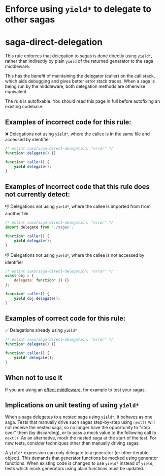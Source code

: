 # Enforce using `yield*` to delegate to other sagas
# saga-direct-delegation

This rule enforces that delegation to sagas is done directly using `yield*`, rather than indirectly by plain `yield` of the returned generator to the saga middleware.

This has the benefit of maintaining the delegator (caller) on the call stack, which aids debugging and gives better error stack traces. When a saga is being run by the middleware, both delegation methods are otherwise equivalent.

The rule is autofixable. You should read this page in full before autofixing an existing codebase.

## Examples of incorrect code for this rule:

❌ Delegations not using `yield*`, where the callee is in the same file and accessed by identifier

```js
/* eslint saxo/saga-direct-delegation: "error" */
function* delegate() {}

function* caller() {
    yield delegate();
}
```

## Examples of incorrect code that this rule does not currently detect:

👎 Delegations not using `yield*`, where the callee is imported from from another file

```js
/* eslint saxo/saga-direct-delegation: "error" */
import delegate from './sagas';

function* caller() {
    yield delegate();
}
```

👎 Delegations not using `yield*`, where the callee is not accessed by identifier

```js
/* eslint saxo/saga-direct-delegation: "error" */
const obj = {
    delegate: function* () {}
};

function* caller() {
    yield obj.delegate();
}
```

## Examples of correct code for this rule:

✅ Delegations already using `yield*`

```js
/* eslint saxo/saga-direct-delegation: "error" */
function* delegate() {}

function* caller() {
    yield* delegate();
}
```

## When not to use it
If you are using an [effect middleware](https://redux-saga.js.org/docs/advanced/Testing.html#effectmiddlwares), for example to test your sagas.

## Implications on unit testing of using `yield*`
When a saga delegates to a nested saga using `yield*`, it behaves as one saga. Tests that manually drive such sagas step-by-step using `next()` will not receive the nested saga, so no longer have the opportunity to "step over" them (by discarding), or to pass a mock value to the following call to `next()`. As an alternative, mock the nested saga at the start of the test. For new tests, consider techniques other than manually driving sagas.

A `yield*` expression can only delegate to a generator (or other iterable object). This demands that generator functions be mocked using generator functions. When existing code is changed to use `yield*` instead of `yield`, tests which mock generators using plain functions must be updated.
